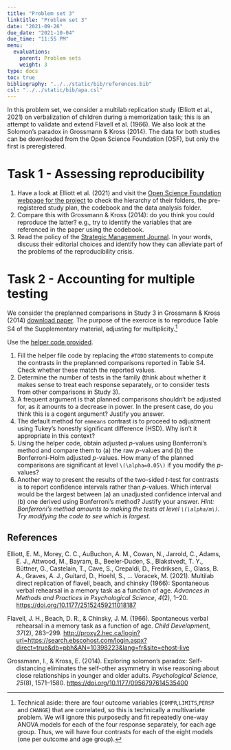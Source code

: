 ```yaml
---
title: "Problem set 3"
linktitle: "Problem set 3"
date: "2021-09-26"
due_date: "2021-10-04"
due_time: "11:55 PM"
menu:
  evaluations:
    parent: Problem sets
    weight: 3
type: docs
toc: true
bibliography: "../../static/bib/references.bib"
csl: "../../static/bib/apa.csl"
---
```


In this problem set, we consider a multilab replication study (Elliott et al., 2021) on verbalization of children during a memorization task; this is an attempt to validate and extend Flavell et al. (1966). We also look at the Solomon’s paradox in Grossmann & Kross (2014). The data for both studies can be downloaded from the Open Science Foundation (OSF), but only the first is preregistered.

# Task 1 - Assessing reproducibility

1.  Have a look at Elliott et al. (2021) and visit the [Open Science Foundation webpage for the project](https://osf.io/pn4rk/) to check the hierarchy of their folders, the pre-registered study plan, the codebook and the data analysis folder.
2.  Compare this with Grossmann & Kross (2014): do you think you could reproduce the latter? e.g., try to identify the variables that are referenced in the paper using the codebook.
3.  Read the policy of the [Strategic Management Journal](https://onlinelibrary.wiley.com/page/journal/10970266/homepage/forauthors.html). In your words, discuss their editorial choices and identify how they can alleviate part of the problems of the reproducibility crisis.

# Task 2 - Accounting for multiple testing

We consider the preplanned comparisons in Study 3 in Grossmann & Kross (2014) [download paper](https://journals.sagepub.com/stoken/default+domain/vIg5KBmaiJHKTXfUpXZK/full). The purpose of the exercice is to reproduce Table S4 of the Supplementary material, adjusting for multiplicity.[^1]

Use the [helper code provided](/evaluations/03-problem-set.R).

1.  Fill the helper file code by replacing the `#TODO` statements to compute the contrasts in the preplanned comparisons reported in Table S4. Check whether these match the reported values.
2.  Determine the number of tests in the family (think about whether it makes sense to treat each response separately, or to consider tests from other comparisons in Study 3).
3.  A frequent argument is that planned comparisons shouldn’t be adjusted for, as it amounts to a decrease in power. In the present case, do you think this is a cogent argument? Justify you answer.
4.  The default method for `emmeans` contrast is to proceed to adjustment using Tukey’s honestly significant difference (HSD). Why isn’t it appropriate in this context?
5.  Using the helper code, obtain adjusted *p*-values using Bonferroni’s method and compare them to (a) the raw *p*-values and (b) the Bonferroni-Holm adjusted *p*-values. How many of the planned comparisons are significant at level `\(\alpha=0.05\)` if you modify the *p*-values?
6.  Another way to present the results of the two-sided *t*-test for contrasts is to report confidence intervals rather than *p*-values. Which interval would be the largest between (a) an unadjusted confidence interval and (b) one derived using Bonferroni’s method? Justify your answer. *Hint: Bonferroni’s method amounts to making the tests at level `\(\alpha/m\)`. Try modifying the code to see which is largest.*

## References

<div id="refs" class="references csl-bib-body hanging-indent" line-spacing="2">

<div id="ref-Elliot:2021" class="csl-entry">

Elliott, E. M., Morey, C. C., AuBuchon, A. M., Cowan, N., Jarrold, C., Adams, E. J., Attwood, M., Bayram, B., Beeler-Duden, S., Blakstvedt, T. Y., Büttner, G., Castelain, T., Cave, S., Crepaldi, D., Fredriksen, E., Glass, B. A., Graves, A. J., Guitard, D., Hoehl, S., … Voracek, M. (2021). Multilab direct replication of flavell, beach, and chinsky (1966): Spontaneous verbal rehearsal in a memory task as a function of age. *Advances in Methods and Practices in Psychological Science*, *4*(2), 1–20. <https://doi.org/10.1177/25152459211018187>

</div>

<div id="ref-Flavell:1966" class="csl-entry">

Flavell, J. H., Beach, D. R., & Chinsky, J. M. (1966). Spontaneous verbal rehearsal in a memory task as a function of age. *Child Development*, *37*(2), 283–299. <http://proxy2.hec.ca/login?url=https://search.ebscohost.com/login.aspx?direct=true&db=pbh&AN=10398223&lang=fr&site=ehost-live>

</div>

<div id="ref-Grossman:2014" class="csl-entry">

Grossmann, I., & Kross, E. (2014). Exploring solomon’s paradox: Self-distancing eliminates the self-other asymmetry in wise reasoning about close relationships in younger and older adults. *Psychological Science*, *25*(8), 1571–1580. <https://doi.org/10.1177/0956797614535400>

</div>

</div>

[^1]: 
    Technical aside: there are four outcome variables (`COMPR`,`LIMITS`,`PERSP` and `CHANGE`) that are correlated, so this is technically a multivariate problem. We will ignore this purposedly and fit repeatedly one-way ANOVA models for each of the four response separately, for each age group. Thus, we will have four contrasts for each of the eight models (one per outcome and age group).
